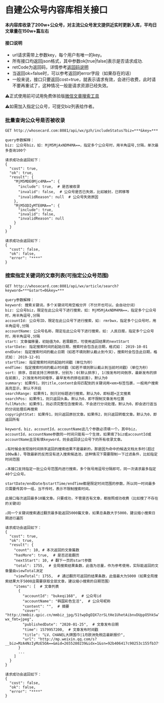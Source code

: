 # 自建公众号内容库相关接口

#### 本内容库收录了200w+公众号，对主流公众号发文提供近实时更新入库，平均日文章量在150w+篇左右

#### 接口说明
* url请求需带上参数key，每个用户有唯一的key。
* 所有接口均返回json格式，其中参数ok[true|false]表示是否请求成功.
* retCode为返回码，详情参考[返回码说明](https://iwoods.coding.net/p/wxapi-doc/d/wxapi-doc/git/blob/master/retcode.md)
* 当返回ok=false时，可以参考返回的error字段（如果存在的话）
* 一般来说，接口只要返回cost=true，就表示请求有效，会进行收费，此时请不要再重试了，这种情况一般是请求资源已经失效。

⚠️正式使用前可试用免费体验版[微信文章搜索工具](https://whosecard.com/wx/article/search)

⚠️如需加入指定公众号，可提交biz列表给作者。

### 批量查询公众号是否被收录

```
GET http://whosecard.com:8081/api/wx/gzh/includeStatus?biz=***&key=***

query参数解释：
biz: 公众号biz，如: MjM5MjAxNDM4MA==，指定多个公众号时，用半角逗号,分隔，单次最多查询100个

请求成功会返回如下：
{
  "cost": true,
  "ok": true,
  "result": {
    "MjM5MDE0Mjc4MA==": {
      "include": true,  # 是否被收录
      "invalid": false,  # 公众号是否已失效，比如被封，已转移等
      "invalidReason": null  # 公众号失效原因
    },
    "MjM5ODIyMTE0MA==": {
      "include": true,
      "invalid": false,
      "invalidReason": null
    }
  }
}

请求成功会返回如下：
{
  "cost": false,
  "ok": false,
  "error": "****"
}
```

### 搜索指定关键词的文章列表(可指定公众号范围)

```
GET http://whosecard.com:8081/api/wx/article/search?keyword=***&start=0&key=***

query参数解释：
keyword: 搜索关键词，多个关键词可用空格分开（不分开也可以，会自动分词）
biz: 公众号biz，限定在此公众号下进行搜索，如: MjM5MjAxNDM4MA==，指定多个公众号时，用半角逗号,分隔
accountId: 公众号ID，限定在此公众号下进行搜索，如: rmrbwx，指定多个公众号时，用半角逗号,分隔
accountName: 公众号名称，限定在此公众号下进行搜索，如: 人民日报，指定多个公众号时，用半角逗号,分隔
start: 文章偏移量，初始值为0，若需翻页，可使用返回结果的nextStart
startDate: 指定搜索时间的起始日期，搜索时会包含此日期，格式如： 2019-10-01
endDate: 指定搜索时间的截止日期（如若不填则默认截止到今天），搜索时会包含此日期，格式如： 2019-12-01
startTime: 指定搜索时间的起始时间戳（单位为秒）
endTime: 指定搜索时间的截止时间戳（如若不填则默认截止到当前时间戳）（单位为秒）
sort: 排序，目前支持三种排序，分别为：0(默认排序), 1(按发布时间倒序，最新发布的排在前面), 2(按发布时间增序，最早发布的排在前面)，默认为0
summary: 如果传1，则title,content会将匹配到的关键词用<em>标签包裹，一般用户搜索高亮显示，默认不开启
searchRange: 如果传1，则只对标题进行搜索。默认为0，即标题+正文搜素
searchPos: 如果传1，则只返回头条。默认为0，即不限制文章发布位置
fullMatch: 如果传1，则必须完整包含搜索词，不会进行分词处理。默认为0，即会进行适当的分词处理后再搜索
copyrightStat: 如果传1，则只返回原创文章。如果传2，则只返回转载文章。默认为0，即返回所有

keyword，biz，accountId，accountName这几个参数必须填一个。其中biz，accountId，accountName参数同一时间只能有一个生效，如果填了biz或accountId或accountName且没有填keyword，则会返回该公众号下的所有收录文章。

⚠️有时候会发现按时间排序返回的搜索结果不是最新的，那是因为命中的候选文档太多时(超过100w条)，导致最新的反而没有进入搜索候选池，这种情况下需要限制一下过滤条件，比如指定时间范围

⚠️本接口支持指定一批公众号范围内进行搜索，多个账号用逗号分隔即可，同一次请求最多指定40个公众号。

startDate/endDate与startTime/endTime都是限定时间范围的参数，所以同一时间最多只需要传其中一组，当不传时，表示不限制搜索时间。

此接口每次返回最多10篇文章。只要成功，不管是否有文章，都按照成功收费（比如搜了不存在的关键词）

⚠️同一个关键词搜索通过翻页最多能返回5000篇文章，如果总条数大于5000，建议缩小搜索日期进行遍历

请求成功会返回如下：
{
  "cost": true,
  "ok": true,
  "result": {
    "count": 10, # 本次返回的文章篇数
    "hasMore": true,  # 是否还能翻页
    "nextStart": 10, # 翻下一页的start参数
    "total": 1755,  # 全局搜索结果条数，此值为总量，作为参考使用，实际能返回的文章量由viewTotal决定
    "viewTotal": 1755,  # 通过翻页可返回的结果条数，此值最大为5000（如果全局搜索结果大于5000且需要获取全部文章，建议缩小搜索的日期范围）
    "items": [  # 文章列表
      {
        "accountId": "bukeqi168",  # 公众号id
        "accountName": "韩国彩色生活",  # 公众号昵称
        "content": "",  # 摘要
        "cover": "http://mmbiz.qpic.cn/mmbiz_jpg/51twpDgEQX7zrSLtHe1UhetAibnvDUppO5hkSwTIian3raIDDia9wGpuNRzPuSjf1lUHDFhk8YONceWE2QQJAeQeQ/0?wx_fmt=jpeg",
        "publishedDate": "2020-01-25",  # 文章发布日期
        "time": 1579957200,  # 文章发布时间戳
        "title": "LV、CHANEL大牌围巾|1月欧洲免税店最新报价",
        "url": "http://mp.weixin.qq.com/s?__biz=MzA4NzIyMzE5OA==&mid=2655280239&idx=1&sn=92b406417c90253c155fb37fae11f358&chksm=8b8c429ebcfbcb88f60cead5d9f18860d994ace660d96c49afb5cd6bb23a1b9b314acf2efcba#rd"
      }
      ...
    ]
  }
}

请求成功会返回如下：
{
  "cost": false,
  "ok": false,
  "error": "****"
}
```
